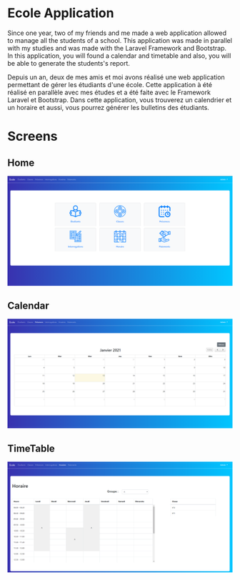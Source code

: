 # Ecole Application 

Since one year, two of my friends and me made a web application allowed to manage all the students of a school.
This application was made in parallel with my studies and was made with the Laravel Framework and Bootstrap.
In this application, you will found a calendar and timetable and also, you will be able to generate the students's report.

Depuis un an, deux de mes amis et moi avons réalisé une web application permettant de gérer les étudiants d'une école.
Cette application à été réalisé en parallèle avec mes études et a été faite avec le Framework Laravel et Bootstrap.
Dans cette application, vous trouverez un calendrier et un horaire et aussi, vous pourrez générer les bulletins des étudiants.




# Screens


## Home
![homeScreen](/homeScreen.PNG)


## Calendar
![calendarScreen](/calendarScreen.PNG)

## TimeTable
![timetableScreen](/timeTableScreen.PNG)
